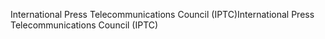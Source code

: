 <span data-ttu-id="68b27-101">International Press Telecommunications Council (IPTC)</span><span class="sxs-lookup"><span data-stu-id="68b27-101">International Press Telecommunications Council (IPTC)</span></span>